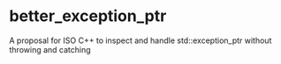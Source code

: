 # better_exception_ptr
A proposal for ISO C++ to inspect and handle std::exception_ptr without throwing and catching
